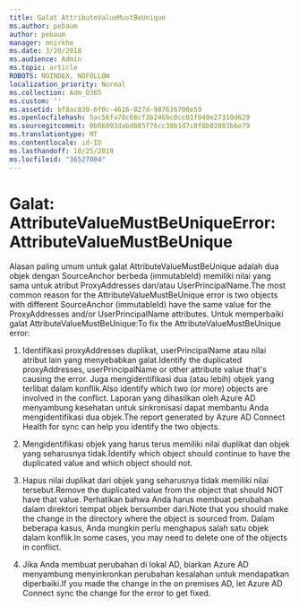 ```yaml
---
title: Galat AttributeValueMustBeUnique
ms.author: pebaum
author: pebaum
manager: mnirkhe
ms.date: 3/20/2018
ms.audience: Admin
ms.topic: article
ROBOTS: NOINDEX, NOFOLLOW
localization_priority: Normal
ms.collection: Adm_O365
ms.custom: ''
ms.assetid: bf8ac830-6f0c-4616-827d-987616700e59
ms.openlocfilehash: 5ac56fa78c66cf3b246bc0cc01f040e27310d629
ms.sourcegitcommit: 0b06093dabd685f76cc39b1d7c0f8b03883b6e79
ms.translationtype: MT
ms.contentlocale: id-ID
ms.lasthandoff: 10/25/2019
ms.locfileid: "36527004"
---
```

# <a name="error-attributevaluemustbeunique"></a><span data-ttu-id="aad1f-102">Galat: AttributeValueMustBeUnique</span><span class="sxs-lookup"><span data-stu-id="aad1f-102">Error: AttributeValueMustBeUnique</span></span>

<span data-ttu-id="aad1f-103">Alasan paling umum untuk galat AttributeValueMustBeUnique adalah dua objek dengan SourceAnchor berbeda (immutableId) memiliki nilai yang sama untuk atribut ProxyAddresses dan/atau UserPrincipalName.</span><span class="sxs-lookup"><span data-stu-id="aad1f-103">The most common reason for the AttributeValueMustBeUnique error is two objects with different SourceAnchor (immutableId) have the same value for the ProxyAddresses and/or UserPrincipalName attributes.</span></span> <span data-ttu-id="aad1f-104">Untuk memperbaiki galat AttributeValueMustBeUnique:</span><span class="sxs-lookup"><span data-stu-id="aad1f-104">To fix the AttributeValueMustBeUnique error:</span></span>
  
1. <span data-ttu-id="aad1f-105">Identifikasi proxyAddresses duplikat, userPrincipalName atau nilai atribut lain yang menyebabkan galat.</span><span class="sxs-lookup"><span data-stu-id="aad1f-105">Identify the duplicated proxyAddresses, userPrincipalName or other attribute value that's causing the error.</span></span> <span data-ttu-id="aad1f-106">Juga mengidentifikasi dua (atau lebih) objek yang terlibat dalam konflik.</span><span class="sxs-lookup"><span data-stu-id="aad1f-106">Also identify which two (or more) objects are involved in the conflict.</span></span> <span data-ttu-id="aad1f-107">Laporan yang dihasilkan oleh Azure AD menyambung kesehatan untuk sinkronisasi dapat membantu Anda mengidentifikasi dua objek.</span><span class="sxs-lookup"><span data-stu-id="aad1f-107">The report generated by Azure AD Connect Health for sync can help you identify the two objects.</span></span>
    
2. <span data-ttu-id="aad1f-108">Mengidentifikasi objek yang harus terus memiliki nilai duplikat dan objek yang seharusnya tidak.</span><span class="sxs-lookup"><span data-stu-id="aad1f-108">Identify which object should continue to have the duplicated value and which object should not.</span></span>
    
3. <span data-ttu-id="aad1f-109">Hapus nilai duplikat dari objek yang seharusnya tidak memiliki nilai tersebut.</span><span class="sxs-lookup"><span data-stu-id="aad1f-109">Remove the duplicated value from the object that should NOT have that value.</span></span> <span data-ttu-id="aad1f-110">Perhatikan bahwa Anda harus membuat perubahan dalam direktori tempat objek bersumber dari.</span><span class="sxs-lookup"><span data-stu-id="aad1f-110">Note that you should make the change in the directory where the object is sourced from.</span></span> <span data-ttu-id="aad1f-111">Dalam beberapa kasus, Anda mungkin perlu menghapus salah satu objek dalam konflik.</span><span class="sxs-lookup"><span data-stu-id="aad1f-111">In some cases, you may need to delete one of the objects in conflict.</span></span>
    
4. <span data-ttu-id="aad1f-112">Jika Anda membuat perubahan di lokal AD, biarkan Azure AD menyambung menyinkronkan perubahan kesalahan untuk mendapatkan diperbaiki.</span><span class="sxs-lookup"><span data-stu-id="aad1f-112">If you made the change in the on premises AD, let Azure AD Connect sync the change for the error to get fixed.</span></span>
    

